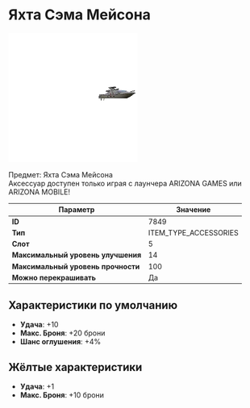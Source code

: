 # Яхта Сэма Мейсона

![Item Image](../img/7849.webp?raw=true)

Предмет: Яхта Сэма Мейсона<br>Аксессуар доступен только играя с лаунчера ARIZONA GAMES или ARIZONA MOBILE!


| Параметр | Значение |
|----------|----------|
| **ID** | 7849 |
| **Тип** | ITEM_TYPE_ACCESSORIES |
| **Слот** | 5 |
| **Максимальный уровень улучшения** | 14 |
| **Максимальный уровень прочности** | 100 |
| **Можно перекрашивать** | Да |

## Характеристики по умолчанию

- **Удача**: +10
- **Макс. Броня**: +20 брони
- **Шанс оглушения**: +4%

## Жёлтые характеристики

- **Удача**: +1
- **Макс. Броня**: +10 брони

